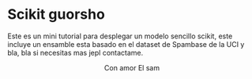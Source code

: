# Scikit guorsho

Este es un mini tutorial para desplegar un modelo sencillo scikit, este incluye un ensamble esta basado en el dataset de Spambase de la UCI y bla, bla  si necesitas mas jepl contactame. 

<div align="center">Con amor El sam<div>

